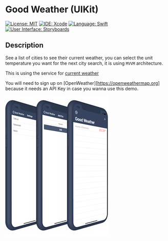 # Good Weather (UIKit)

[![License: MIT](https://img.shields.io/badge/License-MIT-yellow.svg)](https://opensource.org/licenses/MIT)
[![IDE: Xcode](https://img.shields.io/badge/IDE-Xcode%2011-blue.svg)](https://developer.apple.com/xcode/)
[![Language: Swift](https://img.shields.io/badge/Language-Swift-red.svg)](https://swift.org/blog/)
[![User Interface: Storyboards](https://img.shields.io/badge/User%20Interface-Storyboards-green)](https://developer.apple.com/xcode/interface-builder/)

## Description

See a list of cities to see their current weather, you can select the unit temperature you want for the next city search, it is using `MVVM` architecture.

This is using the service for [current weather](https://openweathermap.org/current)

You will need to sign up on [OpenWeather][https://openweathermap.org] because it needs an API Key in case you wanna use this demo.

![goodweather-demo](screenshots/goodweather-demo.png)
